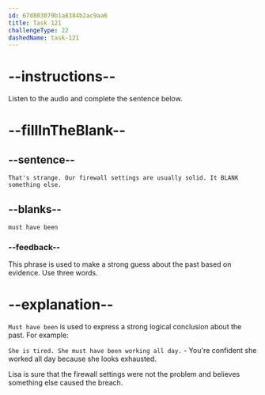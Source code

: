 ```yaml
---
id: 67d803079b1a8384b2ac9aa6
title: Task 121
challengeType: 22
dashedName: task-121
---
```


<!-- (audio) Lisa: That's strange. Our firewall settings are usually solid. It must have been something else. -->

# --instructions--

Listen to the audio and complete the sentence below.

# --fillInTheBlank--  

## --sentence--  

`That's strange. Our firewall settings are usually solid. It BLANK something else.`  

## --blanks--  

`must have been`  

### --feedback--  

This phrase is used to make a strong guess about the past based on evidence. Use three words.

# --explanation--

`Must have been` is used to express a strong logical conclusion about the past. For example:

`She is tired. She must have been working all day.` - You're confident she worked all day because she looks exhausted.

Lisa is sure that the firewall settings were not the problem and believes something else caused the breach.  
